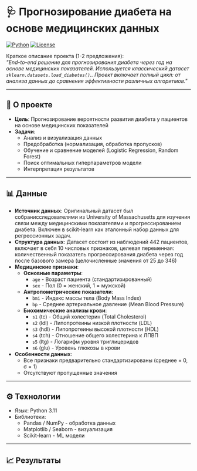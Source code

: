 # 🩺 Прогнозирование диабета на основе медицинских данных

[![Python](https://img.shields.io/badge/Python-3.9%2B-blue)](https://www.python.org/)
[![License](https://img.shields.io/badge/License-MIT-green)](LICENSE)

Краткое описание проекта (1-2 предложения):  
*"End-to-end решение для прогнозирования диабета через год на основе медицинских показателей. Используется классический датасет `sklearn.datasets.load_diabetes()`.. Проект включает полный цикл: от анализа данных до сравнения эффективности различных алгоритмов."*

---


## 🏥 О проекте
- **Цель**: Прогнозирование вероятности развития диабета у пациентов на основе медицинских показателей
- **Задачи**:
  - Анализ и визуализация данных
  - Предобработка (нормализация, обработка пропусков)
  - Обучение и сравнение моделей (Logistic Regression, Random Forest)
  - Поиск оптимальных гиперпараметров модели
  - Интерпретация результатов

---
## 📊 Данные
- **Источник данных**: Оригинальный датасет был собранисследователями из University of Massachusetts для изучения связи между медицинскими показателями и прогрессированием диабета. Включен в scikit-learn как эталонный набор данных для регрессионных задач.
- **Структура данных**: Датасет состоит из наблюдений 442 пациентов, включает в себя 10 числовых признаков, целевая переменная: количественный показатель прогрессирования диабета через год после базового замера (целочисленные значения от 25 до 346)
- **Медицинские признаки**:
  - **Основные параметры**:
    - `age` - Возраст пациента (стандартизированный)
    - `sex` - Пол (0 = женский, 1 = мужской)
  - **Антропометрические показатели**:
    - `bmi` - Индекс массы тела (Body Mass Index)
    - `bp` - Среднее артериальное давление (Mean Blood Pressure)
  - **Биохимические анализы крови**:
    - `s1` (tc) - Общий холестерин (Total Cholesterol)
    - `s2` (ldl) - Липопротеины низкой плотности (LDL)
    - `s3` (hdl) - Липопротеины высокой плотности (HDL)
    - `s4` (tch) - Отношение общего холестерина к ЛПВП
    - `s5` (ltg) - Логарифм уровня триглицеридов
    - `s6` (glu) - Уровень глюкозы в крови
- **Особенности данных**:
  - Все признаки предварительно стандартизированы (среднее = 0, σ = 1)
  - Отсутствуют пропущенные значения
---
## ⚙️ Технологии

- Язык: Python 3.11
- Библиотеки:
  - Pandas / NumPy - обработка данных
  - Matplotlib / Seaborn - визуализация
  - Scikit-learn - ML модели

---
## 📈 Результаты

